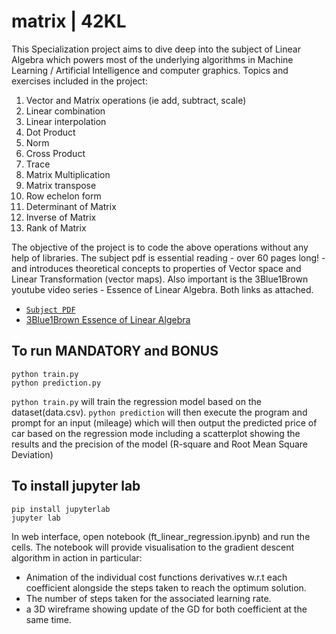 # matrix | 42KL

This Specialization project aims to dive deep into the subject of Linear Algebra which powers most of the underlying algorithms in Machine Learning / Artificial Intelligence and computer graphics. 
Topics and exercises included in the project:
1. Vector and Matrix operations (ie add, subtract, scale)
2. Linear combination
3. Linear interpolation
4. Dot Product
5. Norm
6. Cross Product
7. Trace
8. Matrix Multiplication
9. Matrix transpose
10. Row echelon form
11. Determinant of Matrix
12. Inverse of Matrix
13. Rank of Matrix

The objective of the project is to code the above operations without any help of libraries. The subject pdf is essential reading - over 60 pages long! - and introduces theoretical concepts to properties of Vector space and Linear Transformation (vector maps).
Also important is the 3Blue1Brown youtube video series - Essence of Linear Algebra. Both links as attached.

 - [`Subject PDF`](https://github.com/mseong123/matrix/blob/master/en.subject.pdf)
 - [3Blue1Brown Essence of Linear Algebra](https://www.youtube.com/watch?v=fNk_zzaMoSs&list=PLZHQObOWTQDPD3MizzM2xVFitgF8hE_ab)

## To run MANDATORY and BONUS
```
python train.py
python prediction.py
```
`python train.py` will train the regression model based on the dataset(data.csv). `python prediction` will then execute the program and prompt for an input (mileage) which will then output the predicted price of car based on the regression mode including a scatterplot showing the results and the precision of the model (R-square and Root Mean Square Deviation)

## To install jupyter lab
```
pip install jupyterlab
jupyter lab
```

In web interface, open notebook (ft_linear_regression.ipynb) and run the cells. The notebook will provide visualisation to the gradient descent algorithm in action in particular:
* Animation of the individual cost functions derivatives w.r.t each coefficient alongside the steps taken to reach the optimum solution.
* The number of steps taken for the associated learning rate.
* a 3D wireframe showing update of the GD for both coefficient at the same time. 
